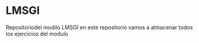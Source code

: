 # LMSGI
Repositoriodel modilo LMSGI
en este repositorio vamos a almacenar todos los ejercicios del modulo 
